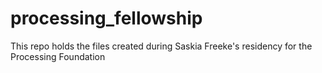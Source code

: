 # processing_fellowship
This repo holds the files created during Saskia Freeke's residency for the Processing Foundation 

